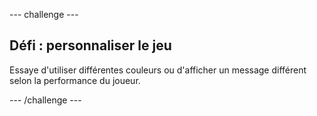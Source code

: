 --- challenge ---

## Défi : personnaliser le jeu

Essaye d'utiliser différentes couleurs ou d'afficher un message différent selon la performance du joueur.

--- /challenge ---